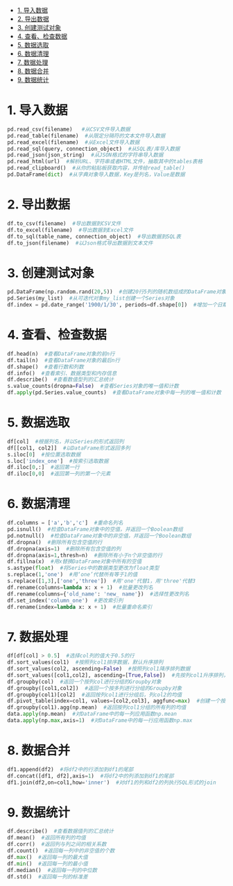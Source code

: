 <!-- TOC -->

- [1. 导入数据](#1-%E5%AF%BC%E5%85%A5%E6%95%B0%E6%8D%AE)
- [2. 导出数据](#2-%E5%AF%BC%E5%87%BA%E6%95%B0%E6%8D%AE)
- [3. 创建测试对象](#3-%E5%88%9B%E5%BB%BA%E6%B5%8B%E8%AF%95%E5%AF%B9%E8%B1%A1)
- [4. 查看、检查数据](#4-%E6%9F%A5%E7%9C%8B%E6%A3%80%E6%9F%A5%E6%95%B0%E6%8D%AE)
- [5. 数据选取](#5-%E6%95%B0%E6%8D%AE%E9%80%89%E5%8F%96)
- [6. 数据清理](#6-%E6%95%B0%E6%8D%AE%E6%B8%85%E7%90%86)
- [7. 数据处理](#7-%E6%95%B0%E6%8D%AE%E5%A4%84%E7%90%86)
- [8. 数据合并](#8-%E6%95%B0%E6%8D%AE%E5%90%88%E5%B9%B6)
- [9. 数据统计](#9-%E6%95%B0%E6%8D%AE%E7%BB%9F%E8%AE%A1)

<!-- /TOC -->


# 1. 导入数据
```python
pd.read_csv(filename)   #从CSV文件导入数据
pd.read_table(filename)  #从限定分隔符的文本文件导入数据
pd.read_excel(filename)  #从Excel文件导入数据
pd.read_sql(query, connection_object)  #从SQL表/库导入数据
pd.read_json(json_string)  #从JSON格式的字符串导入数据
pd.read_html(url)  #解析URL、字符串或者HTML文件，抽取其中的tables表格
pd.read_clipboard()  #从你的粘贴板获取内容，并传给read_table()
pd.DataFrame(dict)  #从字典对象导入数据，Key是列名，Value是数据
```

# 2. 导出数据
```python
df.to_csv(filename)  #导出数据到CSV文件
df.to_excel(filename)  #导出数据到Excel文件
df.to_sql(table_name, connection_object)  #导出数据到SQL表
df.to_json(filename)  #以Json格式导出数据到文本文件
```

# 3. 创建测试对象
```python
pd.DataFrame(np.random.rand(20,5))  #创建20行5列的随机数组成的DataFrame对象
pd.Series(my_list)  #从可迭代对象my_list创建一个Series对象
df.index = pd.date_range('1900/1/30', periods=df.shape[0])  #增加一个日期索引
```

# 4. 查看、检查数据
```python
df.head(n)  #查看DataFrame对象的前n行
df.tail(n)  #查看DataFrame对象的最后n行
df.shape()  #查看行数和列数
df.info()  #查看索引、数据类型和内存信息
df.describe()  #查看数值型列的汇总统计
s.value_counts(dropna=False)  #查看Series对象的唯一值和计数
df.apply(pd.Series.value_counts)  #查看DataFrame对象中每一列的唯一值和计数
```

# 5. 数据选取
```python
df[col]  #根据列名，并以Series的形式返回列
df[[col1, col2]]  #以DataFrame形式返回多列
s.iloc[0]  #按位置选取数据
s.loc['index_one']  #按索引选取数据
df.iloc[0,:]  #返回第一行
df.iloc[0,0]  #返回第一列的第一个元素
```

# 6. 数据清理
```python
df.columns = ['a','b','c']  #重命名列名
pd.isnull()  #检查DataFrame对象中的空值，并返回一个Boolean数组
pd.notnull()  #检查DataFrame对象中的非空值，并返回一个Boolean数组
df.dropna()  #删除所有包含空值的行
df.dropna(axis=1)  #删除所有包含空值的列
df.dropna(axis=1,thresh=n)  #删除所有小于n个非空值的行
df.fillna(x)  #用x替换DataFrame对象中所有的空值
s.astype(float)  #将Series中的数据类型更改为float类型
s.replace(1,'one')  #用‘one’代替所有等于1的值
s.replace([1,3],['one','three'])  #用'one'代替1，用'three'代替3
df.rename(columns=lambda x: x + 1)  #批量更改列名
df.rename(columns={'old_name': 'new_ name'})  #选择性更改列名
df.set_index('column_one')  #更改索引列
df.rename(index=lambda x: x + 1)  #批量重命名索引
```

# 7. 数据处理
```python
df[df[col] > 0.5]  #选择col列的值大于0.5的行
df.sort_values(col1)  #按照列col1排序数据，默认升序排列
df.sort_values(col2, ascending=False)  #按照列col1降序排列数据
df.sort_values([col1,col2], ascending=[True,False])  #先按列col1升序排列，后按col2降序排列数据
df.groupby(col)  #返回一个按列col进行分组的Groupby对象
df.groupby([col1,col2])  #返回一个按多列进行分组的Groupby对象
df.groupby(col1)[col2]  #返回按列col1进行分组后，列col2的均值
df.pivot_table(index=col1, values=[col2,col3], aggfunc=max)  #创建一个按列col1进行分组，并计算col2和col3的最大值的数据透视表
df.groupby(col1).agg(np.mean)  #返回按列col1分组的所有列的均值
data.apply(np.mean)  #对DataFrame中的每一列应用函数np.mean
data.apply(np.max,axis=1)  #对DataFrame中的每一行应用函数np.max
```

# 8. 数据合并
```python
df1.append(df2)  #将df2中的行添加到df1的尾部
df.concat([df1, df2],axis=1)  #将df2中的列添加到df1的尾部
df1.join(df2,on=col1,how='inner')  #对df1的列和df2的列执行SQL形式的join
```

# 9. 数据统计
```python
df.describe()  #查看数据值列的汇总统计
df.mean()  #返回所有列的均值
df.corr()  #返回列与列之间的相关系数
df.count()  #返回每一列中的非空值的个数
df.max()  #返回每一列的最大值
df.min()  #返回每一列的最小值
df.median()  #返回每一列的中位数
df.std()  #返回每一列的标准差
```